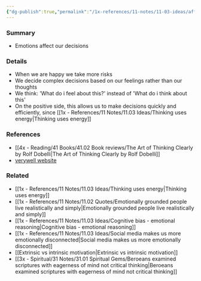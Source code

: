 ```yaml
---
{"dg-publish":true,"permalink":"/1x-references/11-notes/11-03-ideas/affect-heuristic-decisions-by-emotion/","title":"Affect Heuristic - decisions by emotion","created":"2024-02-14T20:18:36.185+03:00","updated":"2024-02-14T20:18:36.185+03:00"}
---
```



### Summary
- Emotions affect our decisions

### Details
- When we are happy we take more risks
- We decide complex decisions based on our feelings rather than our thoughts
- We think: 'What do i feel about this?' instead of 'What do i think about this'
- On the positive side, this allows us to make decisions quickly and efficiently, since [[1x - References/11 Notes/11.03 Ideas/Thinking uses energy\|Thinking uses energy]]

### References
- [[4x - Reading/41 Books/41.02 Book reviews/The Art of Thinking Clearly by Rolf Dobelli\|The Art of Thinking Clearly by Rolf Dobelli]]
- [verywell website](https://www.verywellmind.com/what-is-the-affect-heuristic-2795028)

### Related
- [[1x - References/11 Notes/11.03 Ideas/Thinking uses energy\|Thinking uses energy]]
- [[1x - References/11 Notes/11.02 Quotes/Emotionally grounded people live realistically and simply\|Emotionally grounded people live realistically and simply]]
- [[1x - References/11 Notes/11.03 Ideas/Cognitive bias - emotional reasoning\|Cognitive bias - emotional reasoning]]
- [[1x - References/11 Notes/11.03 Ideas/Social media makes us more emotionally disconnected\|Social media makes us more emotionally disconnected]]
- [[Extrinsic vs intrinsic motivation\|Extrinsic vs intrinsic motivation]]
- [[3x - Spiritual/31 Notes/31.01 Spiritual Gems/Beroeans examined scriptures with eagerness of mind not critical thinking\|Beroeans examined scriptures with eagerness of mind not critical thinking]]
